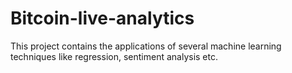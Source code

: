 # Bitcoin-live-analytics
This project contains the applications of several machine learning techniques like regression, sentiment analysis etc. 
